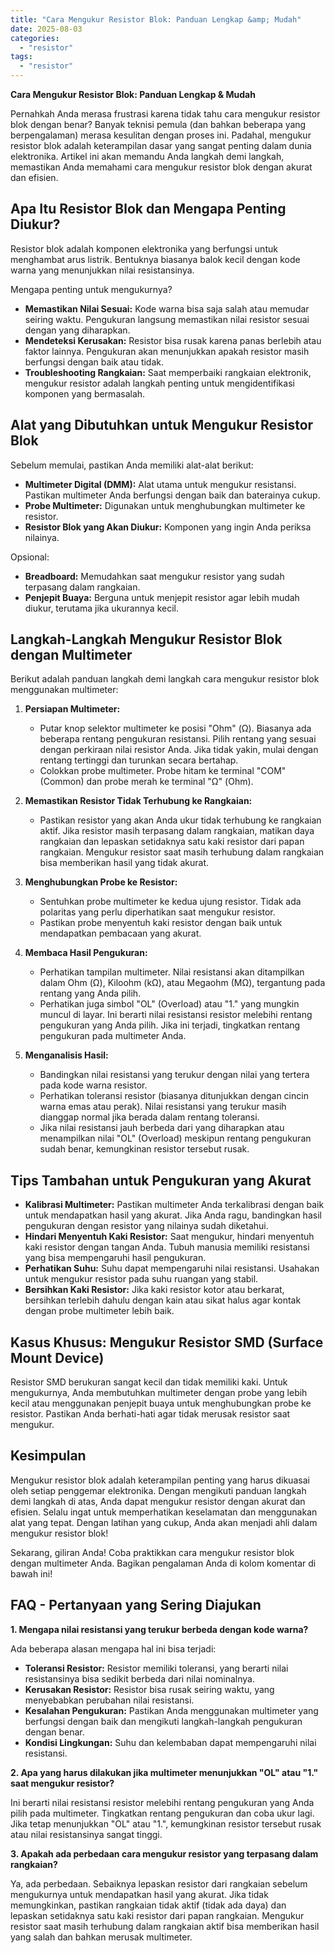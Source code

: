 ```yaml
---
title: "Cara Mengukur Resistor Blok: Panduan Lengkap &amp; Mudah"
date: 2025-08-03
categories: 
  - "resistor"
tags: 
  - "resistor"
---
```


**Cara Mengukur Resistor Blok: Panduan Lengkap & Mudah**

Pernahkah Anda merasa frustrasi karena tidak tahu cara mengukur resistor blok dengan benar? Banyak teknisi pemula (dan bahkan beberapa yang berpengalaman) merasa kesulitan dengan proses ini. Padahal, mengukur resistor blok adalah keterampilan dasar yang sangat penting dalam dunia elektronika. Artikel ini akan memandu Anda langkah demi langkah, memastikan Anda memahami cara mengukur resistor blok dengan akurat dan efisien.

## Apa Itu Resistor Blok dan Mengapa Penting Diukur?

Resistor blok adalah komponen elektronika yang berfungsi untuk menghambat arus listrik. Bentuknya biasanya balok kecil dengan kode warna yang menunjukkan nilai resistansinya.

Mengapa penting untuk mengukurnya?

- **Memastikan Nilai Sesuai:** Kode warna bisa saja salah atau memudar seiring waktu. Pengukuran langsung memastikan nilai resistor sesuai dengan yang diharapkan.
- **Mendeteksi Kerusakan:** Resistor bisa rusak karena panas berlebih atau faktor lainnya. Pengukuran akan menunjukkan apakah resistor masih berfungsi dengan baik atau tidak.
- **Troubleshooting Rangkaian:** Saat memperbaiki rangkaian elektronik, mengukur resistor adalah langkah penting untuk mengidentifikasi komponen yang bermasalah.

## Alat yang Dibutuhkan untuk Mengukur Resistor Blok

Sebelum memulai, pastikan Anda memiliki alat-alat berikut:

- **Multimeter Digital (DMM):** Alat utama untuk mengukur resistansi. Pastikan multimeter Anda berfungsi dengan baik dan baterainya cukup.
- **Probe Multimeter:** Digunakan untuk menghubungkan multimeter ke resistor.
- **Resistor Blok yang Akan Diukur:** Komponen yang ingin Anda periksa nilainya.

Opsional:

- **Breadboard:** Memudahkan saat mengukur resistor yang sudah terpasang dalam rangkaian.
- **Penjepit Buaya:** Berguna untuk menjepit resistor agar lebih mudah diukur, terutama jika ukurannya kecil.

## Langkah-Langkah Mengukur Resistor Blok dengan Multimeter

Berikut adalah panduan langkah demi langkah cara mengukur resistor blok menggunakan multimeter:

1. **Persiapan Multimeter:**
    
    - Putar knop selektor multimeter ke posisi "Ohm" (Ω). Biasanya ada beberapa rentang pengukuran resistansi. Pilih rentang yang sesuai dengan perkiraan nilai resistor Anda. Jika tidak yakin, mulai dengan rentang tertinggi dan turunkan secara bertahap.
    - Colokkan probe multimeter. Probe hitam ke terminal "COM" (Common) dan probe merah ke terminal "Ω" (Ohm).
2. **Memastikan Resistor Tidak Terhubung ke Rangkaian:**
    
    - Pastikan resistor yang akan Anda ukur tidak terhubung ke rangkaian aktif. Jika resistor masih terpasang dalam rangkaian, matikan daya rangkaian dan lepaskan setidaknya satu kaki resistor dari papan rangkaian. Mengukur resistor saat masih terhubung dalam rangkaian bisa memberikan hasil yang tidak akurat.
3. **Menghubungkan Probe ke Resistor:**
    
    - Sentuhkan probe multimeter ke kedua ujung resistor. Tidak ada polaritas yang perlu diperhatikan saat mengukur resistor.
    - Pastikan probe menyentuh kaki resistor dengan baik untuk mendapatkan pembacaan yang akurat.
4. **Membaca Hasil Pengukuran:**
    
    - Perhatikan tampilan multimeter. Nilai resistansi akan ditampilkan dalam Ohm (Ω), Kiloohm (kΩ), atau Megaohm (MΩ), tergantung pada rentang yang Anda pilih.
    - Perhatikan juga simbol "OL" (Overload) atau "1." yang mungkin muncul di layar. Ini berarti nilai resistansi resistor melebihi rentang pengukuran yang Anda pilih. Jika ini terjadi, tingkatkan rentang pengukuran pada multimeter Anda.
5. **Menganalisis Hasil:**
    
    - Bandingkan nilai resistansi yang terukur dengan nilai yang tertera pada kode warna resistor.
    - Perhatikan toleransi resistor (biasanya ditunjukkan dengan cincin warna emas atau perak). Nilai resistansi yang terukur masih dianggap normal jika berada dalam rentang toleransi.
    - Jika nilai resistansi jauh berbeda dari yang diharapkan atau menampilkan nilai "OL" (Overload) meskipun rentang pengukuran sudah benar, kemungkinan resistor tersebut rusak.

## Tips Tambahan untuk Pengukuran yang Akurat

- **Kalibrasi Multimeter:** Pastikan multimeter Anda terkalibrasi dengan baik untuk mendapatkan hasil yang akurat. Jika Anda ragu, bandingkan hasil pengukuran dengan resistor yang nilainya sudah diketahui.
- **Hindari Menyentuh Kaki Resistor:** Saat mengukur, hindari menyentuh kaki resistor dengan tangan Anda. Tubuh manusia memiliki resistansi yang bisa mempengaruhi hasil pengukuran.
- **Perhatikan Suhu:** Suhu dapat mempengaruhi nilai resistansi. Usahakan untuk mengukur resistor pada suhu ruangan yang stabil.
- **Bersihkan Kaki Resistor:** Jika kaki resistor kotor atau berkarat, bersihkan terlebih dahulu dengan kain atau sikat halus agar kontak dengan probe multimeter lebih baik.

## Kasus Khusus: Mengukur Resistor SMD (Surface Mount Device)

Resistor SMD berukuran sangat kecil dan tidak memiliki kaki. Untuk mengukurnya, Anda membutuhkan multimeter dengan probe yang lebih kecil atau menggunakan penjepit buaya untuk menghubungkan probe ke resistor. Pastikan Anda berhati-hati agar tidak merusak resistor saat mengukur.

## Kesimpulan

Mengukur resistor blok adalah keterampilan penting yang harus dikuasai oleh setiap penggemar elektronika. Dengan mengikuti panduan langkah demi langkah di atas, Anda dapat mengukur resistor dengan akurat dan efisien. Selalu ingat untuk memperhatikan keselamatan dan menggunakan alat yang tepat. Dengan latihan yang cukup, Anda akan menjadi ahli dalam mengukur resistor blok!

Sekarang, giliran Anda! Coba praktikkan cara mengukur resistor blok dengan multimeter Anda. Bagikan pengalaman Anda di kolom komentar di bawah ini!

## FAQ - Pertanyaan yang Sering Diajukan

**1\. Mengapa nilai resistansi yang terukur berbeda dengan kode warna?**

Ada beberapa alasan mengapa hal ini bisa terjadi:

- **Toleransi Resistor:** Resistor memiliki toleransi, yang berarti nilai resistansinya bisa sedikit berbeda dari nilai nominalnya.
- **Kerusakan Resistor:** Resistor bisa rusak seiring waktu, yang menyebabkan perubahan nilai resistansi.
- **Kesalahan Pengukuran:** Pastikan Anda menggunakan multimeter yang berfungsi dengan baik dan mengikuti langkah-langkah pengukuran dengan benar.
- **Kondisi Lingkungan:** Suhu dan kelembaban dapat mempengaruhi nilai resistansi.

**2\. Apa yang harus dilakukan jika multimeter menunjukkan "OL" atau "1." saat mengukur resistor?**

Ini berarti nilai resistansi resistor melebihi rentang pengukuran yang Anda pilih pada multimeter. Tingkatkan rentang pengukuran dan coba ukur lagi. Jika tetap menunjukkan "OL" atau "1.", kemungkinan resistor tersebut rusak atau nilai resistansinya sangat tinggi.

**3\. Apakah ada perbedaan cara mengukur resistor yang terpasang dalam rangkaian?**

Ya, ada perbedaan. Sebaiknya lepaskan resistor dari rangkaian sebelum mengukurnya untuk mendapatkan hasil yang akurat. Jika tidak memungkinkan, pastikan rangkaian tidak aktif (tidak ada daya) dan lepaskan setidaknya satu kaki resistor dari papan rangkaian. Mengukur resistor saat masih terhubung dalam rangkaian aktif bisa memberikan hasil yang salah dan bahkan merusak multimeter.

